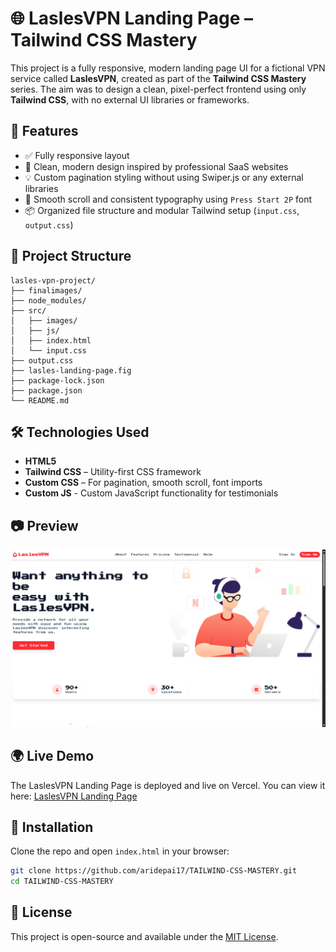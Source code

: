 # 🌐 LaslesVPN Landing Page – Tailwind CSS Mastery

This project is a fully responsive, modern landing page UI for a fictional VPN service called **LaslesVPN**, created as part of the **Tailwind CSS Mastery** series. The aim was to design a clean, pixel-perfect frontend using only **Tailwind CSS**, with no external UI libraries or frameworks.

## 🚀 Features

- ✅ Fully responsive layout
- 🎨 Clean, modern design inspired by professional SaaS websites
- 💡 Custom pagination styling without using Swiper.js or any external libraries
- 🌈 Smooth scroll and consistent typography using `Press Start 2P` font
- 📦 Organized file structure and modular Tailwind setup (`input.css`, `output.css`)

## 📁 Project Structure

```
lasles-vpn-project/
├── finalimages/
├── node_modules/
├── src/
│   ├── images/
│   ├── js/
│   ├── index.html
│   └── input.css
├── output.css
├── lasles-landing-page.fig
├── package-lock.json
├── package.json
└── README.md
```

## 🛠️ Technologies Used

- **HTML5**
- **Tailwind CSS** – Utility-first CSS framework
- **Custom CSS** – For pagination, smooth scroll, font imports
- **Custom JS** - Custom JavaScript functionality for testimonials

## 📷 Preview

![LaslesVPN UI Screenshot](/lasles-vpn-project/finalimages/LaslesVPNimage1.png) 

## 🌍 Live Demo
The LaslesVPN Landing Page is deployed and live on Vercel. You can view it here:
[LaslesVPN Landing Page](https://tailwindcss-mastery.vercel.app)

## 📌 Installation

Clone the repo and open `index.html` in your browser:

```bash
git clone https://github.com/aridepai17/TAILWIND-CSS-MASTERY.git
cd TAILWIND-CSS-MASTERY
```

## 📄 License

This project is open-source and available under the [MIT License](LICENSE.md).
